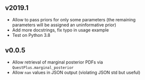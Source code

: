 v2019.1
-------
* Allow to pass priors for only some parameters
  (the remaining parameters will be assigned an uninformative prior)
* Add more docstrings, fix typo in usage example
* Test on Python 3.8

v0.0.5
------
* Allow retrieval of marginal posterior PDFs via `QuestPlus.marginal_posterior`
* Allow `nan` values in JSON output (violating JSON std but useful)
